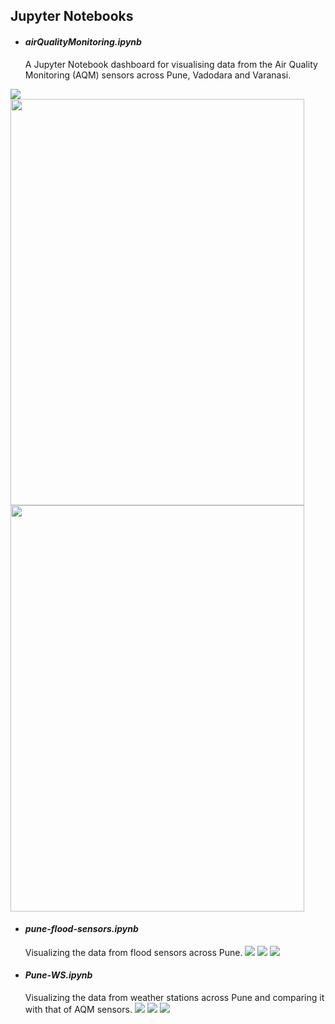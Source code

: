 ## Jupyter Notebooks

- #### *airQualityMonitoring.ipynb*
  A Jupyter Notebook dashboard for visualising data from the Air Quality Monitoring (AQM) sensors across Pune, Vadodara and Varanasi.
<img src="screenshots/aqm-pune.png">
<div class="row">
  <div clas="column">
    <img src="screenshots/aqm-vadodara.png" height=650 width=470>
  </div>
  <div clas="column">
    <img src="screenshots/aqm-varanasi.png" height=650 width=470>
  </div>
</div>

- #### *pune-flood-sensors.ipynb*
  Visualizing the data from flood sensors across Pune.
  <img src="screenshots/fs-bubble.png">
  <img src="screenshots/fs-current-all.png">
  <img src="screenshots/fs-ref-dist.png">
  
- #### *Pune-WS.ipynb*
  Visualizing the data from weather stations across Pune and comparing it with that of AQM sensors.
  <img src="screenshots/ws-bubble.png">
  <img src="screenshots/ws-temp-all.png">
  <img src="screenshots/ws-compare-aqm.png">
